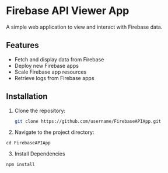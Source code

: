 # Firebase API Viewer App

A simple web application to view and interact with Firebase data.

## Features
- Fetch and display data from Firebase
- Deploy new Firebase apps
- Scale Firebase app resources
- Retrieve logs from Firebase apps

## Installation
1. Clone the repository:
   ```bash
   git clone https://github.com/username/FirebaseAPIApp.git

2. Navigate to the project directory:
```
cd FirebaseAPIApp
```
 
3. Install Dependencies
```
npm install
```
